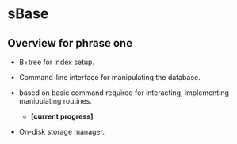 # sBase

## Overview for phrase one

* B+tree for index setup.

* Command-line interface for manipulating the database. 

* based on basic command required for interacting, implementing manipulating routines.

	- **[current progress]**

* On-disk storage manager.

